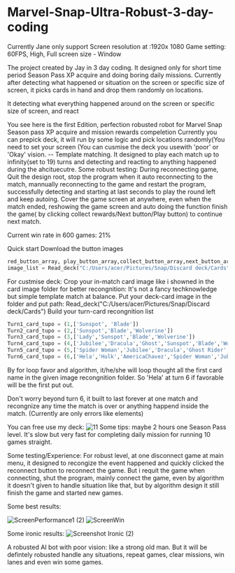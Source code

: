 # Marvel-Snap-Ultra-Robust-3-day-coding
Currently Jane only support 
Screen resolution at :1920x 1080
Game setting: 60FPS, High, Full screen size - Window

The project created by Jay in 3 day coding. 
It designed only for short time period Season Pass XP acquire and doing boring daily missions.
Currently after detecting what happened or situation on the screen or specific size of screen, it picks cards in hand and drop them randomly on locations.

It detecting what everything happened around on the screen or specific size of screen, and react 

You see here is the first Edition, perfection robusted robot for Marvel Snap Season pass XP acquire and mission rewards compeletion
Currently you can prepick deck, it will run by some logic and pick locations randomly(You need to set your screen  (You can cusmise the deck you usewith 'poor' or 'Okay' vision. -- Template matching.
It designed to play each match up to infinity(set to 19) turns and detecting and reacting to anything happened during the ahcituecutre.
Some robust testing:
During reconnecting game, Quit the design root, stop the program when it auto reconnecting to the match, mannually reconnecting to the game and restart the program, successfully detecting and starting at last seconds to play the round left and keep autoing.
Cover the game screen at anywhere, even when the match ended, reshowing the game screen and auto doing the function finish the game( by clicking collect rewards/Next button/Play button) to continue next match.

Current win rate in 600 games: 21%



Quick start
Download the button images 
```python
red_button_array, play_button_array,collect_button_array,next_button_array,retreat_button_array,turn1next_button_array, turn2next_button_array, turn3next_button_array, turn4next_button_array, turn5next_button_array, Endnext_button_array = Load_buttons('C:/Users/acer/Pictures/Snap/Snap button')
image_list = Read_deck("C:/Users/acer/Pictures/Snap/Discard deck/Cards")
```

For custmise deck:
Crop your in-match card image like i showned in the card image folder for better recongnition: It's not a fancy techknowledge but simple template match at balance.
Put your deck-card image in the folder and put path: Read_deck("C:/Users/acer/Pictures/Snap/Discard deck/Cards")
Build your turn-card recongnition list
```python
Turn1_card_tupo = (1,['Sunspot', 'Blade'])
Turn2_card_tupo = (2,['Sunspot','Blade','Wolverine'])
Turn3_card_tupo = (3,['Lady','Sunspot','Blade','Wolverine'])
Turn4_card_tupo = (4,['Jubilee','Dracula','Ghost','Sunspot','Blade','Wolverine'])
Turn5_card_tupo = (5,['Spider Woman','Jubilee','Dracula','Ghost Rider','Sunspot','Blade','Wolverine'])
Turn6_card_tupo = (6,['Hela','Hulk','AmericaChavez','Spider Woman','Jubilee','Dracula','Ghost Rider','Sunspot','Blade','Wolverine'])
```
By for loop favor and algorithm, it/he/she will loop thought all the first card name in the given image recongnition folder. So 'Hela' at turn 6 if favorable will be the first put out.

Don't worry beyond turn 6, it built to last forever at one match and recongnize any time the match is over or anything happend inside the match. (Currently are only errors like elements)

You can free use my deck:
![11](https://user-images.githubusercontent.com/124453554/233508648-852f3538-26df-498b-93a2-53c2c76fe046.png)
Some tips:
maybe 2 hours one Season Pass level. It's slow but very fast for completing daily mission for running 10 games straight.



Some testing/Experience:
For robust level, at one disconnect game at main menu, it designed to recongize the event happened and quickly clicked the reconnect button to reconnect the game. But i requit the game when connecting, shut the program, mainly connect the game, even by algorithm it doesn't given to handle situation like that, but by algorithm design it still finish the game and started new games.

Some best results:

![ScreenPerformance1 (2)](https://user-images.githubusercontent.com/124453554/233507994-f2f9d38d-8c6b-4f9c-bbb1-11a84877da32.png)
![ScreenWin](https://user-images.githubusercontent.com/124453554/233508163-e9b55083-24f3-4da2-8afc-8e1796adb811.png)


Some ironic results:
![Screenshot Ironic (2)](https://user-images.githubusercontent.com/124453554/233509896-7d970d4f-2c72-43a4-817b-7fab626751db.png)


A robusted AI bot with poor vision: like a strong old man.
But it will be defintely robusted handle any situations, repeat games, clear missions, win lanes and even win some games.



